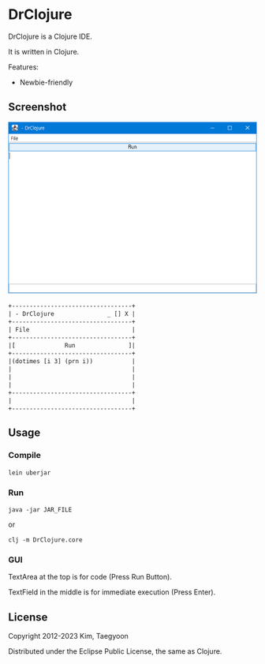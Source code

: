 # DrClojure

DrClojure is a Clojure IDE.

It is written in Clojure.

Features: 

* Newbie-friendly

## Screenshot
![DrClojure Screenshot](https://raw.githubusercontent.com/kimtg/DrClojure/master/DrClojure.PNG)
```
+----------------------------------+
| - DrClojure               _ [] X |
+----------------------------------+
| File                             |
+----------------------------------+
|[              Run               ]|
+----------------------------------+
|(dotimes [i 3] (prn i))           |
|                                  |
|                                  |
|                                  |
+----------------------------------+
|                                  |
+----------------------------------+

```

## Usage

### Compile
```
lein uberjar
```

### Run
```
java -jar JAR_FILE
```
or
```
clj -m DrClojure.core
```

### GUI

TextArea at the top is for code (Press Run Button).

TextField in the middle is for immediate execution (Press Enter).

## License

Copyright 2012-2023 Kim, Taegyoon

Distributed under the Eclipse Public License, the same as Clojure.
